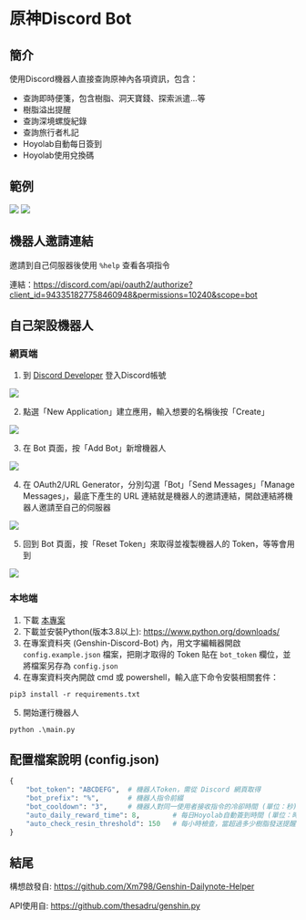 # 原神Discord Bot


## 簡介
使用Discord機器人直接查詢原神內各項資訊，包含：
- 查詢即時便箋，包含樹脂、洞天寶錢、探索派遣...等
- 樹脂溢出提醒
- 查詢深境螺旋紀錄
- 查詢旅行者札記
- Hoyolab自動每日簽到
- Hoyolab使用兌換碼

## 範例
![](https://i.imgur.com/N4O4LJI.png)
![](https://i.imgur.com/qHzbvH0.png)

## 機器人邀請連結
邀請到自己伺服器後使用 `%help` 查看各項指令

連結：https://discord.com/api/oauth2/authorize?client_id=943351827758460948&permissions=10240&scope=bot


## 自己架設機器人

### 網頁端
1. 到 [Discord Developer](https://discord.com/developers/applications "Discord Developer") 登入Discord帳號

![](https://i.imgur.com/dbDHEM3.png)

2. 點選「New Application」建立應用，輸入想要的名稱後按「Create」

![](https://i.imgur.com/BcJcSnU.png)

3. 在 Bot 頁面，按「Add Bot」新增機器人

![](https://i.imgur.com/lsIgGCi.png)

4. 在 OAuth2/URL Generator，分別勾選「Bot」「Send Messages」「Manage Messages」，最底下產生的 URL 連結就是機器人的邀請連結，開啟連結將機器人邀請至自己的伺服器

![](https://i.imgur.com/08fcHs0.png)

5. 回到 Bot 頁面，按「Reset Token」來取得並複製機器人的 Token，等等會用到

![](https://i.imgur.com/BfzjewI.png)


### 本地端
1. 下載 [本專案](https://github.com/KT-Yeh/Genshin-Discord-Bot/archive/refs/heads/master.zip)
2. 下載並安裝Python(版本3.8以上): https://www.python.org/downloads/
3. 在專案資料夾 (Genshin-Discord-Bot) 內，用文字編輯器開啟 `config.example.json` 檔案，把剛才取得的 Token 貼在 `bot_token` 欄位，並將檔案另存為 `config.json`
4. 在專案資料夾內開啟 cmd 或 powershell，輸入底下命令安裝相關套件：
```
pip3 install -r requirements.txt
```
5. 開始運行機器人
```
python .\main.py
```

## 配置檔案說明 (config.json)
```python
{
    "bot_token": "ABCDEFG",  # 機器人Token，需從 Discord 網頁取得
    "bot_prefix": "%",       # 機器人指令前綴
    "bot_cooldown": "3",     # 機器人對同一使用者接收指令的冷卻時間 (單位：秒)
    "auto_daily_reward_time": 8,        # 每日Hoyolab自動簽到時間 (單位：時)
    "auto_check_resin_threshold": 150   # 每小時檢查，當超過多少樹脂發送提醒
}
```

## 結尾
構想啟發自: https://github.com/Xm798/Genshin-Dailynote-Helper

API使用自: https://github.com/thesadru/genshin.py
